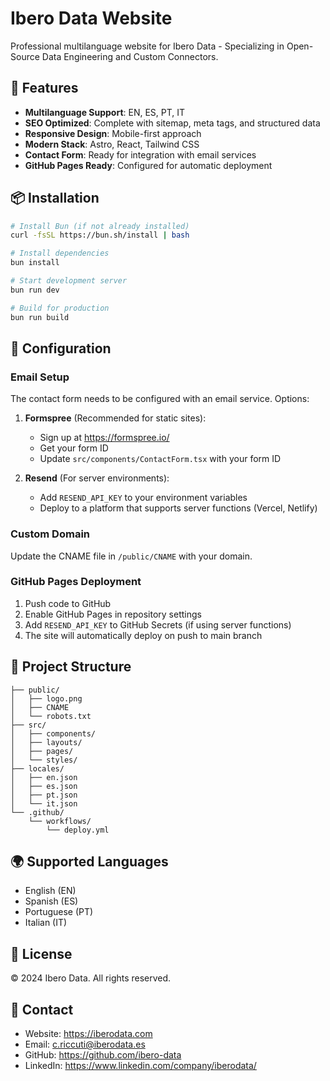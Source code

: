 # Ibero Data Website

Professional multilanguage website for Ibero Data - Specializing in Open-Source Data Engineering and Custom Connectors.

## 🚀 Features

- **Multilanguage Support**: EN, ES, PT, IT
- **SEO Optimized**: Complete with sitemap, meta tags, and structured data
- **Responsive Design**: Mobile-first approach
- **Modern Stack**: Astro, React, Tailwind CSS
- **Contact Form**: Ready for integration with email services
- **GitHub Pages Ready**: Configured for automatic deployment

## 📦 Installation

```bash
# Install Bun (if not already installed)
curl -fsSL https://bun.sh/install | bash

# Install dependencies
bun install

# Start development server
bun run dev

# Build for production
bun run build
```

## 🔧 Configuration

### Email Setup

The contact form needs to be configured with an email service. Options:

1. **Formspree** (Recommended for static sites):
   - Sign up at https://formspree.io/
   - Get your form ID
   - Update `src/components/ContactForm.tsx` with your form ID

2. **Resend** (For server environments):
   - Add `RESEND_API_KEY` to your environment variables
   - Deploy to a platform that supports server functions (Vercel, Netlify)

### Custom Domain

Update the CNAME file in `/public/CNAME` with your domain.

### GitHub Pages Deployment

1. Push code to GitHub
2. Enable GitHub Pages in repository settings
3. Add `RESEND_API_KEY` to GitHub Secrets (if using server functions)
4. The site will automatically deploy on push to main branch

## 📁 Project Structure

```
├── public/
│   ├── logo.png
│   ├── CNAME
│   └── robots.txt
├── src/
│   ├── components/
│   ├── layouts/
│   ├── pages/
│   └── styles/
├── locales/
│   ├── en.json
│   ├── es.json
│   ├── pt.json
│   └── it.json
└── .github/
    └── workflows/
        └── deploy.yml
```

## 🌍 Supported Languages

- English (EN)
- Spanish (ES)
- Portuguese (PT)
- Italian (IT)

## 📄 License

© 2024 Ibero Data. All rights reserved.

## 🤝 Contact

- Website: https://iberodata.com
- Email: c.riccuti@iberodata.es
- GitHub: https://github.com/ibero-data
- LinkedIn: https://www.linkedin.com/company/iberodata/